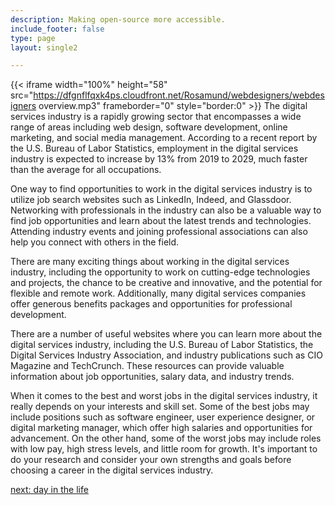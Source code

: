 ```yaml
---
description: Making open-source more accessible.
include_footer: false
type: page
layout: single2

---
```


{{< iframe width="100%" height="58" src="https://dfgnflfqxk4ps.cloudfront.net/Rosamund/webdesigners/webdesigners overview.mp3" frameborder="0" style="border:0" >}}
The digital services industry is a rapidly growing sector that encompasses a wide range of areas including web design, software development, online marketing, and social media management. According to a recent report by the U.S. Bureau of Labor Statistics, employment in the digital services industry is expected to increase by 13% from 2019 to 2029, much faster than the average for all occupations.

One way to find opportunities to work in the digital services industry is to utilize job search websites such as LinkedIn, Indeed, and Glassdoor. Networking with professionals in the industry can also be a valuable way to find job opportunities and learn about the latest trends and technologies. Attending industry events and joining professional associations can also help you connect with others in the field.

There are many exciting things about working in the digital services industry, including the opportunity to work on cutting-edge technologies and projects, the chance to be creative and innovative, and the potential for flexible and remote work. Additionally, many digital services companies offer generous benefits packages and opportunities for professional development.

There are a number of useful websites where you can learn more about the digital services industry, including the U.S. Bureau of Labor Statistics, the Digital Services Industry Association, and industry publications such as CIO Magazine and TechCrunch. These resources can provide valuable information about job opportunities, salary data, and industry trends.

When it comes to the best and worst jobs in the digital services industry, it really depends on your interests and skill set. Some of the best jobs may include positions such as software engineer, user experience designer, or digital marketing manager, which offer high salaries and opportunities for advancement. On the other hand, some of the worst jobs may include roles with low pay, high stress levels, and little room for growth. It's important to do your research and consider your own strengths and goals before choosing a career in the digital services industry.


<a href="https://workdojos.com/webdesigners/day-in-the-life">next: day in the life</a>
